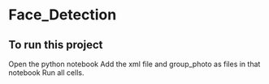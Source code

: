 # Face_Detection
## To run this project
Open the python notebook
Add the xml file and group_photo as files in that notebook
Run all cells.
